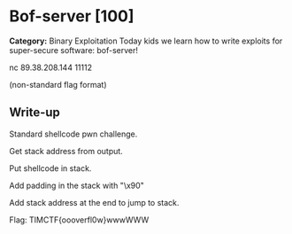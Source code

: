 # Bof-server [100]
**Category:** Binary Exploitation 
Today kids we learn how to write exploits for super-secure software: bof-server!

nc 89.38.208.144 11112

(non-standard flag format)

## Write-up
Standard shellcode pwn challenge.

Get stack address from output.

Put shellcode in stack.

Add padding in the stack with "\x90"

Add stack address at the end to jump to stack.

Flag: TIMCTF{oooverfl0w}wwwWWW

